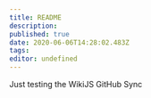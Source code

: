 ```yaml
---
title: README
description: 
published: true
date: 2020-06-06T14:28:02.483Z
tags: 
editor: undefined
---
```


Just testing the WikiJS GitHub Sync
